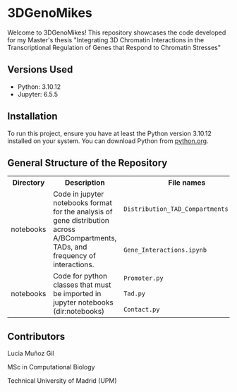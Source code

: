 # 3DGenoMikes

Welcome to 3DGenoMikes! This repository showcases the code developed for my Master's thesis "Integrating 3D Chromatin Interactions in the Transcriptional Regulation of Genes that Respond to Chromatin Stresses"

## Versions Used

- Python: 3.10.12
- Jupyter: 6.5.5

## Installation

To run this project, ensure you have at least the Python version 3.10.12 installed on your system. You can download Python from [python.org](https://www.python.org/downloads/release/python-3120/).

## General Structure of the Repository
<table>
  <tr>
    <th>Directory</th>
    <th>Description</th>
    <th>File names</th>
  </tr>
  <tr>
    <td rowspan="2">notebooks</td>
    <td rowspan="2">Code in jupyter notebooks format for the analysis of gene distribution across A/BCompartments, TADs, and frequency of interactions.</td>
    <td><code>Distribution_TAD_Compartments.ipynb</code></td>
  </tr>
  <tr>
    <td><code>Gene_Interactions.ipynb</code></td>
  </tr>
  
  <tr>
    <td rowspan="5">notebooks</td>
    <td rowspan="5">Code for python classes that must be imported in jupyter notebooks (dir:notebooks)</td>
    <td><code>Promoter.py</code></td>
  </tr>

  <tr>
    <td><code>Tad.py</code></td>
  </tr>
  <tr>
    <td><code>Contact.py</code></td>
  </tr>
  

</table>

## Contributors

Lucia Muñoz Gil

MSc in Computational Biology

Technical University of Madrid (UPM)
